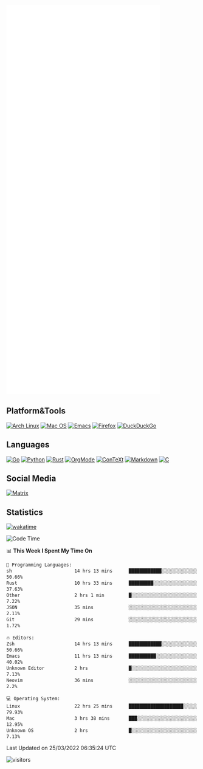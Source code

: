 ![Metrics](https://github.com/SteamedFish/SteamedFish/blob/master/github-metrics.svg)

## Platform&Tools

[![Arch Linux](https://img.shields.io/badge/ArchLinux-1793D1?logo=arch-linux&logoColor=fff&style=flat-square)](https://archlinux.org/)
[![Mac OS](https://img.shields.io/badge/MacOS-000000?style=flat-square&logo=macos&logoColor=F0F0F0)](https://www.apple.com/macos/)
[![Emacs](https://img.shields.io/badge/Emacs-%237F5AB6.svg?&style=flat-square&logo=gnu-emacs&logoColor=white)](https://www.gnu.org/software/emacs/)
[![Firefox](https://img.shields.io/badge/Firefox-FF7139?style=flat-square&logo=Firefox-Browser&logoColor=white)](https://firefox.com/)
[![DuckDuckGo](https://img.shields.io/badge/DuckDuckGo-DE5833?style=flat-square&logo=DuckDuckGo&logoColor=white)](https://duckduckgo.com/)

## Languages

[![Go](https://img.shields.io/badge/Golang-%2300ADD8.svg?style=flat-square&logo=go&logoColor=white)](https://golang.org/)
[![Python](https://img.shields.io/badge/Python-3670A0?style=flat-square&logo=python&logoColor=ffdd54)](https://www.python.org/)
[![Rust](https://img.shields.io/badge/Rust-%23000000.svg?style=flat-square&logo=rust&logoColor=white)](https://www.rust-lang.org/)
[![OrgMode](https://img.shields.io/badge/OrgMode-%23000000.svg?style=flat-square&logo=org&logoColor=white)](https://orgmode.org/)
[![ConTeXt](https://img.shields.io/badge/ConTeXt-%23008080.svg?style=flat-square&logo=latex&logoColor=white)](https://contextgarden.net/)
[![Markdown](https://img.shields.io/badge/MarkDown-%23000000.svg?style=flat-square&logo=markdown&logoColor=white)](https://daringfireball.net/projects/markdown/)
[![C](https://img.shields.io/badge/C-%2300599C.svg?style=flat-square&logo=c&logoColor=white)](https://www.iso.org/standard/74528.html)

## Social Media

[![Matrix](https://img.shields.io/badge/SteamedFish-2CA5E0?style=social&logo=matrix&logoColor=black)](https://matrix.to/#/@i:steamedfish.org)

## Statistics
[![wakatime](https://wakatime.com/badge/user/168280d6-fcf2-4b4f-ad3a-dc4612f35b38.svg)](https://wakatime.com/@168280d6-fcf2-4b4f-ad3a-dc4612f35b38)

<!--START_SECTION:waka-->
![Code Time](http://img.shields.io/badge/Code%20Time-1%2C696%20hrs-blue)

📊 **This Week I Spent My Time On** 

```text
💬 Programming Languages: 
sh                       14 hrs 13 mins      ████████████░░░░░░░░░░░░░   50.66% 
Rust                     10 hrs 33 mins      █████████░░░░░░░░░░░░░░░░   37.63% 
Other                    2 hrs 1 min         █░░░░░░░░░░░░░░░░░░░░░░░░   7.22% 
JSON                     35 mins             ░░░░░░░░░░░░░░░░░░░░░░░░░   2.11% 
Git                      29 mins             ░░░░░░░░░░░░░░░░░░░░░░░░░   1.72%

🔥 Editors: 
Zsh                      14 hrs 13 mins      ████████████░░░░░░░░░░░░░   50.66% 
Emacs                    11 hrs 13 mins      ██████████░░░░░░░░░░░░░░░   40.02% 
Unknown Editor           2 hrs               █░░░░░░░░░░░░░░░░░░░░░░░░   7.13% 
Neovim                   36 mins             ░░░░░░░░░░░░░░░░░░░░░░░░░   2.2%

💻 Operating System: 
Linux                    22 hrs 25 mins      ████████████████████░░░░░   79.93% 
Mac                      3 hrs 38 mins       ███░░░░░░░░░░░░░░░░░░░░░░   12.95% 
Unknown OS               2 hrs               █░░░░░░░░░░░░░░░░░░░░░░░░   7.13%

```


 Last Updated on 25/03/2022 06:35:24 UTC
<!--END_SECTION:waka-->

![visitors](https://visitor-badge.laobi.icu/badge?page_id=SteamedFish.SteamedFish)
